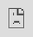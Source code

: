 <html lang="en">
<head>
  <meta charset="UTF-8">
  <style>
    html, body {
      margin: 0;
      padding: 0;
      height: 100%;
      width: 100%;
      overflow: hidden;
  background-color: #0d1117;
    }
    iframe {
      position: absolute;
      top: 0;
      left: 0;
      bottom: 0;
      right: 0;
      width: 100%;
      height: 100%;
      border: none;
    }
  </style>
</head>
<body>
  <iframe
    src="https://lookerstudio.google.com/embed/reporting/8c92f986-d3b2-4bb7-a839-267912190484/page/1n0HF"
    allowfullscreen>
  </iframe>
</body>
</html>

